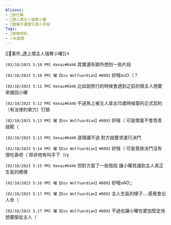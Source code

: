 ```yaml
---
Aliases:
- 🔖旅行篇
- 🔖遇上壞主人強奪小曜
- 🔖蠻橫不講理又耍小手段
Tags:
- 💠故事材料
- 🔥未處理
---
```

[[📄事件_遇上壞主人強奪小曜]]↗

`[02/18/2023 5:10 PM] Kenaz#6446`
其實還有額外想到一些片段

`[02/18/2023 5:10 PM] 曜【Eos Wolfuardian】#0892`
好哦ouO（？


`[02/18/2023 5:11 PM] Kenaz#6446`
比如說旅行的時候會遇到之前的壞主人想要來搶回小曜


`[02/18/2023 5:12 PM] Kenaz#6446`
不過馬上被主人拿出15歲時候簽的正式契約（有法律約束力）打臉


`[02/18/2023 5:13 PM] 曜【Eos Wolfuardian】#0892`
好哦（
可是壞蛋不會乖乖就範（


`[02/18/2023 5:13 PM] Kenaz#6446`
道理講不過 對方就要求進行決鬥


`[02/18/2023 5:14 PM] 曜【Eos Wolfuardian】#0892`
好哦（
可是貴族決鬥沒有很吃香吧（
除非他有叫手下（ry


`[02/18/2023 5:15 PM] Kenaz#6446`
但對方耍了一些陰招 讓小曜見識到主人真正生氣的模樣


`[02/18/2023 5:16 PM] 曜【Eos Wolfuardian】#0892`
好哦oAO;;


`[02/18/2023 5:17 PM] 曜【Eos Wolfuardian】#0892`
主人生氣的樣子....感覺會出人命（


`[02/18/2023 5:17 PM] 曜【Eos Wolfuardian】#0892`
不過也讓小曜也更加堅定地想要服從主人（